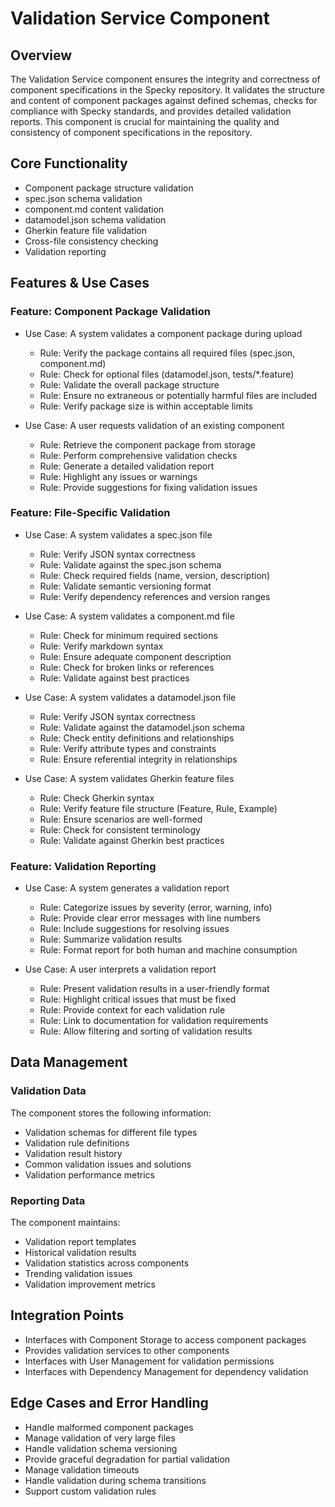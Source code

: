 # Validation Service Component

## Overview

The Validation Service component ensures the integrity and correctness of component specifications in the Specky repository. It validates the structure and content of component packages against defined schemas, checks for compliance with Specky standards, and provides detailed validation reports. This component is crucial for maintaining the quality and consistency of component specifications in the repository.

## Core Functionality

- Component package structure validation
- spec.json schema validation
- component.md content validation
- datamodel.json schema validation
- Gherkin feature file validation
- Cross-file consistency checking
- Validation reporting

## Features & Use Cases

### Feature: Component Package Validation

- Use Case: A system validates a component package during upload
  - Rule: Verify the package contains all required files (spec.json, component.md)
  - Rule: Check for optional files (datamodel.json, tests/*.feature)
  - Rule: Validate the overall package structure
  - Rule: Ensure no extraneous or potentially harmful files are included
  - Rule: Verify package size is within acceptable limits

- Use Case: A user requests validation of an existing component
  - Rule: Retrieve the component package from storage
  - Rule: Perform comprehensive validation checks
  - Rule: Generate a detailed validation report
  - Rule: Highlight any issues or warnings
  - Rule: Provide suggestions for fixing validation issues

### Feature: File-Specific Validation

- Use Case: A system validates a spec.json file
  - Rule: Verify JSON syntax correctness
  - Rule: Validate against the spec.json schema
  - Rule: Check required fields (name, version, description)
  - Rule: Validate semantic versioning format
  - Rule: Verify dependency references and version ranges

- Use Case: A system validates a component.md file
  - Rule: Check for minimum required sections
  - Rule: Verify markdown syntax
  - Rule: Ensure adequate component description
  - Rule: Check for broken links or references
  - Rule: Validate against best practices

- Use Case: A system validates a datamodel.json file
  - Rule: Verify JSON syntax correctness
  - Rule: Validate against the datamodel.json schema
  - Rule: Check entity definitions and relationships
  - Rule: Verify attribute types and constraints
  - Rule: Ensure referential integrity in relationships

- Use Case: A system validates Gherkin feature files
  - Rule: Check Gherkin syntax
  - Rule: Verify feature file structure (Feature, Rule, Example)
  - Rule: Ensure scenarios are well-formed
  - Rule: Check for consistent terminology
  - Rule: Validate against Gherkin best practices

### Feature: Validation Reporting

- Use Case: A system generates a validation report
  - Rule: Categorize issues by severity (error, warning, info)
  - Rule: Provide clear error messages with line numbers
  - Rule: Include suggestions for resolving issues
  - Rule: Summarize validation results
  - Rule: Format report for both human and machine consumption

- Use Case: A user interprets a validation report
  - Rule: Present validation results in a user-friendly format
  - Rule: Highlight critical issues that must be fixed
  - Rule: Provide context for each validation rule
  - Rule: Link to documentation for validation requirements
  - Rule: Allow filtering and sorting of validation results

## Data Management

### Validation Data

The component stores the following information:
- Validation schemas for different file types
- Validation rule definitions
- Validation result history
- Common validation issues and solutions
- Validation performance metrics

### Reporting Data

The component maintains:
- Validation report templates
- Historical validation results
- Validation statistics across components
- Trending validation issues
- Validation improvement metrics

## Integration Points

- Interfaces with Component Storage to access component packages
- Provides validation services to other components
- Interfaces with User Management for validation permissions
- Interfaces with Dependency Management for dependency validation

## Edge Cases and Error Handling

- Handle malformed component packages
- Manage validation of very large files
- Handle validation schema versioning
- Provide graceful degradation for partial validation
- Manage validation timeouts
- Handle validation during schema transitions
- Support custom validation rules